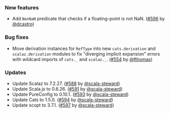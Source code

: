 ### New features

* Add `NonNaN` predicate that checks if a floating-point is not NaN.
  ([#596][#596] by [@dcastro][@dcastro])

### Bug fixes

* Move derivation instances for `RefType` into new `cats.derivation`
  and `scalaz.derivation` modules to fix "diverging implicit expansion"
  errors with wildcard imports of `cats._` and `scalaz._`.
  ([#554][#554] by [@fthomas][@fthomas])

### Updates

* Update Scalaz to 7.2.27. ([#588][#588] by [@scala-steward][@scala-steward])
* Update Scala.js to 0.6.26. ([#591][#591] by [@scala-steward][@scala-steward])
* Update PureConfig to 0.10.1. ([#593][#593] by [@scala-steward][@scala-steward])
* Update Cats to 1.5.0. ([#594][#594] by [@scala-steward][@scala-steward])
* Update scopt to 3.7.1. ([#597][#597] by [@scala-steward][@scala-steward])

[#554]: https://github.com/fthomas/refined/pull/554
[#588]: https://github.com/fthomas/refined/pull/588
[#591]: https://github.com/fthomas/refined/pull/591
[#593]: https://github.com/fthomas/refined/pull/593
[#594]: https://github.com/fthomas/refined/pull/594
[#596]: https://github.com/fthomas/refined/pull/596
[#597]: https://github.com/fthomas/refined/pull/597

[@dcastro]: https://github.com/dcastro
[@fthomas]: https://github.com/fthomas
[@scala-steward]: https://github.com/scala-steward
